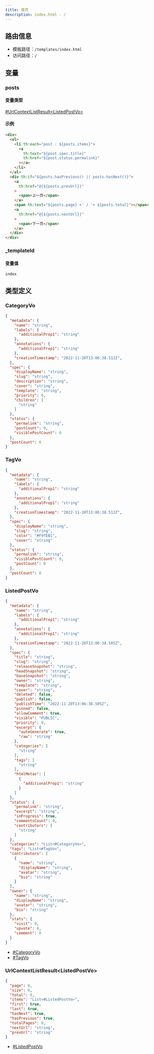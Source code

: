 ```yaml
---
title: 首页
description: index.html - /
---
```


## 路由信息

- 模板路径：`/templates/index.html`
- 访问路径：`/`

## 变量

### posts

#### 变量类型

[#UrlContextListResult<ListedPostVo\>](#urlcontextlistresultlistedpostvo)

#### 示例

```html title="/templates/index.html"
<div>
  <ul>
    <li th:each="post : ${posts.items}">
      <a
        th:text="${post.spec.title}"
        th:href="${post.status.permalink}"
      ></a>
    </li>
  </ul>
  <div th:if="${posts.hasPrevious() || posts.hasNext()}">
    <a
      th:href="@{${posts.prevUrl}}"
    >
      <span>上一页</span>
    </a>
    <span th:text="${posts.page} +' / '+ ${posts.total}"></span>
    <a
      th:href="@{${posts.nextUrl}}"
    >
      <span>下一页</span>
    </a>
  </div>
</div>
```

### _templateId

#### 变量值

`index`

## 类型定义

### CategoryVo

```json title="CategoryVo"
{
  "metadata": {
    "name": "string",
    "labels": {
      "additionalProp1": "string"
    },
    "annotations": {
      "additionalProp1": "string"
    },
    "creationTimestamp": "2022-11-20T13:06:38.512Z",
  },
  "spec": {
    "displayName": "string",
    "slug": "string",
    "description": "string",
    "cover": "string",
    "template": "string",
    "priority": 0,
    "children": [
      "string"
    ]
  },
  "status": {
    "permalink": "string",
    "postCount": 0,
    "visiblePostCount": 0
  },
  "postCount": 0
}
```

### TagVo

```json title="TagVo"
{
  "metadata": {
    "name": "string",
    "labels": {
      "additionalProp1": "string"
    },
    "annotations": {
      "additionalProp1": "string"
    },
    "creationTimestamp": "2022-11-20T13:06:38.512Z",
  },
  "spec": {
    "displayName": "string",
    "slug": "string",
    "color": "#F9fEB1",
    "cover": "string"
  },
  "status": {
    "permalink": "string",
    "visiblePostCount": 0,
    "postCount": 0
  },
  "postCount": 0
}
```

### ListedPostVo

```json title="ListedPostVo"
{
  "metadata": {
    "name": "string",
    "labels": {
      "additionalProp1": "string"
    },
    "annotations": {
      "additionalProp1": "string"
    },
    "creationTimestamp": "2022-11-20T13:06:38.505Z",
  },
  "spec": {
    "title": "string",
    "slug": "string",
    "releaseSnapshot": "string",
    "headSnapshot": "string",
    "baseSnapshot": "string",
    "owner": "string",
    "template": "string",
    "cover": "string",
    "deleted": false,
    "publish": false,
    "publishTime": "2022-11-20T13:06:38.505Z",
    "pinned": false,
    "allowComment": true,
    "visible": "PUBLIC",
    "priority": 0,
    "excerpt": {
      "autoGenerate": true,
      "raw": "string"
    },
    "categories": [
      "string"
    ],
    "tags": [
      "string"
    ],
    "htmlMetas": [
      {
        "additionalProp1": "string"
      }
    ]
  },
  "status": {
    "permalink": "string",
    "excerpt": "string",
    "inProgress": true,
    "commentsCount": 0,
    "contributors": [
      "string"
    ]
  },
  "categories": "List<#CategoryVo>",
  "tags": "List<#TagVo>",
  "contributors": [
    {
      "name": "string",
      "displayName": "string",
      "avatar": "string",
      "bio": "string"
    }
  ],
  "owner": {
    "name": "string",
    "displayName": "string",
    "avatar": "string",
    "bio": "string"
  },
  "stats": {
    "visit": 0,
    "upvote": 0,
    "comment": 0
  }
}
```

- [#CategoryVo](#categoryvo)
- [#TagVo](#tagvo)

### UrlContextListResult<ListedPostVo\>

```json title="UrlContextListResult<ListedPostVo>"
{
  "page": 0,
  "size": 0,
  "total": 0,
  "items": "List<#ListedPostVo>",
  "first": true,
  "last": true,
  "hasNext": true,
  "hasPrevious": true,
  "totalPages": 0,
  "nextUrl": "string",
  "prevUrl": "string"
}
```

- [#ListedPostVo](#listedpostvo)
